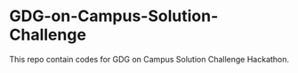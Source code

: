 # GDG-on-Campus-Solution-Challenge
This repo contain codes for GDG on Campus Solution Challenge Hackathon. 
